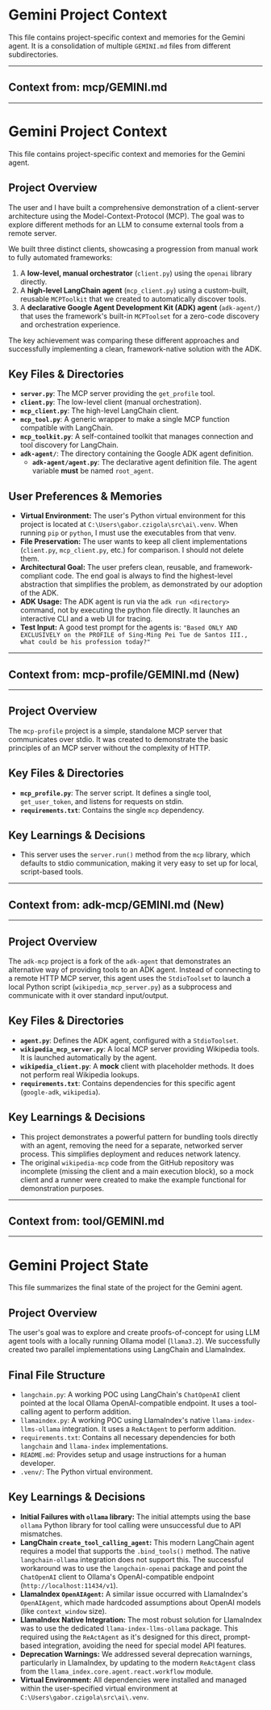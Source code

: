 # Gemini Project Context

This file contains project-specific context and memories for the Gemini agent. It is a consolidation of multiple `GEMINI.md` files from different subdirectories.

---
## Context from: mcp/GEMINI.md
---

# Gemini Project Context

This file contains project-specific context and memories for the Gemini agent.

## Project Overview

The user and I have built a comprehensive demonstration of a client-server architecture using the Model-Context-Protocol (MCP). The goal was to explore different methods for an LLM to consume external tools from a remote server.

We built three distinct clients, showcasing a progression from manual work to fully automated frameworks:
1.  A **low-level, manual orchestrator** (`client.py`) using the `openai` library directly.
2.  A **high-level LangChain agent** (`mcp_client.py`) using a custom-built, reusable `MCPToolkit` that we created to automatically discover tools.
3.  A **declarative Google Agent Development Kit (ADK) agent** (`adk-agent/`) that uses the framework's built-in `MCPToolset` for a zero-code discovery and orchestration experience.

The key achievement was comparing these different approaches and successfully implementing a clean, framework-native solution with the ADK.

## Key Files & Directories

- **`server.py`**: The MCP server providing the `get_profile` tool.
- **`client.py`**: The low-level client (manual orchestration).
- **`mcp_client.py`**: The high-level LangChain client.
- **`mcp_tool.py`**: A generic wrapper to make a single MCP function compatible with LangChain.
- **`mcp_toolkit.py`**: A self-contained toolkit that manages connection and tool discovery for LangChain.
- **`adk-agent/`**: The directory containing the Google ADK agent definition.
    - **`adk-agent/agent.py`**: The declarative agent definition file. The agent variable **must** be named `root_agent`.

## User Preferences & Memories

- **Virtual Environment:** The user's Python virtual environment for this project is located at `C:\Users\gabor.czigola\src\ai\.venv`. When running `pip` or `python`, I must use the executables from that venv.
- **File Preservation:** The user wants to keep all client implementations (`client.py`, `mcp_client.py`, etc.) for comparison. I should not delete them.
- **Architectural Goal:** The user prefers clean, reusable, and framework-compliant code. The end goal is always to find the highest-level abstraction that simplifies the problem, as demonstrated by our adoption of the ADK.
- **ADK Usage:** The ADK agent is run via the `adk run <directory>` command, not by executing the python file directly. It launches an interactive CLI and a web UI for tracing.
- **Test Input:** A good test prompt for the agents is: `"Based ONLY AND EXCLUSIVELY on the PROFILE of Sing-Ming Pei Tue de Santos III., what could be his profession today?"`

---
## Context from: mcp-profile/GEMINI.md (New)
---

## Project Overview

The `mcp-profile` project is a simple, standalone MCP server that communicates over stdio. It was created to demonstrate the basic principles of an MCP server without the complexity of HTTP.

## Key Files & Directories

- **`mcp_profile.py`**: The server script. It defines a single tool, `get_user_token`, and listens for requests on stdin.
- **`requirements.txt`**: Contains the single `mcp` dependency.

## Key Learnings & Decisions

- This server uses the `server.run()` method from the `mcp` library, which defaults to stdio communication, making it very easy to set up for local, script-based tools.

---
## Context from: adk-mcp/GEMINI.md (New)
---

## Project Overview

The `adk-mcp` project is a fork of the `adk-agent` that demonstrates an alternative way of providing tools to an ADK agent. Instead of connecting to a remote HTTP MCP server, this agent uses the `StdioToolset` to launch a local Python script (`wikipedia_mcp_server.py`) as a subprocess and communicate with it over standard input/output.

## Key Files & Directories

- **`agent.py`**: Defines the ADK agent, configured with a `StdioToolset`.
- **`wikipedia_mcp_server.py`**: A local MCP server providing Wikipedia tools. It is launched automatically by the agent.
- **`wikipedia_client.py`**: A **mock** client with placeholder methods. It does not perform real Wikipedia lookups.
- **`requirements.txt`**: Contains dependencies for this specific agent (`google-adk`, `wikipedia`).

## Key Learnings & Decisions

- This project demonstrates a powerful pattern for bundling tools directly with an agent, removing the need for a separate, networked server process. This simplifies deployment and reduces network latency.
- The original `wikipedia-mcp` code from the GitHub repository was incomplete (missing the client and a main execution block), so a mock client and a runner were created to make the example functional for demonstration purposes.

---
## Context from: tool/GEMINI.md
---

# Gemini Project State

This file summarizes the final state of the project for the Gemini agent.

## Project Overview

The user's goal was to explore and create proofs-of-concept for using LLM agent tools with a locally running Ollama model (`llama3.2`). We successfully created two parallel implementations using LangChain and LlamaIndex.

## Final File Structure

- `langchain.py`: A working POC using LangChain's `ChatOpenAI` client pointed at the local Ollama OpenAI-compatible endpoint. It uses a tool-calling agent to perform addition.
- `llamaindex.py`: A working POC using LlamaIndex's native `llama-index-llms-ollama` integration. It uses a `ReActAgent` to perform addition.
- `requirements.txt`: Contains all necessary dependencies for both `langchain` and `llama-index` implementations.
- `README.md`: Provides setup and usage instructions for a human developer.
- `.venv/`: The Python virtual environment.

## Key Learnings & Decisions

- **Initial Failures with `ollama` library:** The initial attempts using the base `ollama` Python library for tool calling were unsuccessful due to API mismatches.
- **LangChain `create_tool_calling_agent`:** This modern LangChain agent requires a model that supports the `.bind_tools()` method. The native `langchain-ollama` integration does not support this. The successful workaround was to use the `langchain-openai` package and point the `ChatOpenAI` client to Ollama's OpenAI-compatible endpoint (`http://localhost:11434/v1`).
- **LlamaIndex `OpenAIAgent`:** A similar issue occurred with LlamaIndex's `OpenAIAgent`, which made hardcoded assumptions about OpenAI models (like `context_window` size).
- **LlamaIndex Native Integration:** The most robust solution for LlamaIndex was to use the dedicated `llama-index-llms-ollama` package. This required using the `ReActAgent` as it's designed for this direct, prompt-based integration, avoiding the need for special model API features.
- **Deprecation Warnings:** We addressed several deprecation warnings, particularly in LlamaIndex, by updating to the modern `ReActAgent` class from the `llama_index.core.agent.react.workflow` module.
- **Virtual Environment:** All dependencies were installed and managed within the user-specified virtual environment at `C:\Users\gabor.czigola\src\ai\.venv`.
